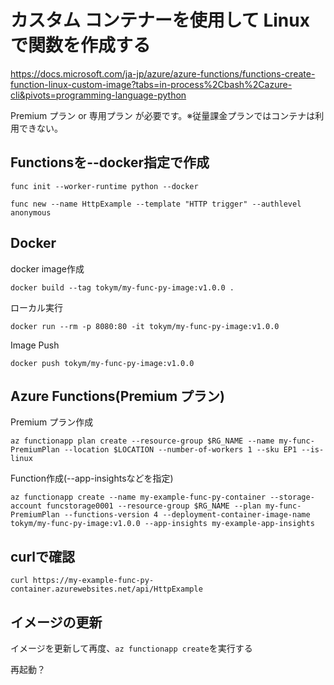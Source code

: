 # カスタム コンテナーを使用して Linux で関数を作成する

https://docs.microsoft.com/ja-jp/azure/azure-functions/functions-create-function-linux-custom-image?tabs=in-process%2Cbash%2Cazure-cli&pivots=programming-language-python

Premium プラン or 専用プラン が必要です。※従量課金プランではコンテナは利用できない。

## Functionsを--docker指定で作成
```
func init --worker-runtime python --docker
```

```
func new --name HttpExample --template "HTTP trigger" --authlevel anonymous
```

## Docker 

docker image作成
```
docker build --tag tokym/my-func-py-image:v1.0.0 .
```

ローカル実行
```
docker run --rm -p 8080:80 -it tokym/my-func-py-image:v1.0.0
```

Image Push
```
docker push tokym/my-func-py-image:v1.0.0
```

## Azure Functions(Premium プラン)

Premium プラン作成
```
az functionapp plan create --resource-group $RG_NAME --name my-func-PremiumPlan --location $LOCATION --number-of-workers 1 --sku EP1 --is-linux
```

Function作成(--app-insightsなどを指定)
```
az functionapp create --name my-example-func-py-container --storage-account funcstorage0001 --resource-group $RG_NAME --plan my-func-PremiumPlan --functions-version 4 --deployment-container-image-name tokym/my-func-py-image:v1.0.0 --app-insights my-example-app-insights
```

## curlで確認
```
curl https://my-example-func-py-container.azurewebsites.net/api/HttpExample
```

## イメージの更新

イメージを更新して再度、`az functionapp create`を実行する

再起動？